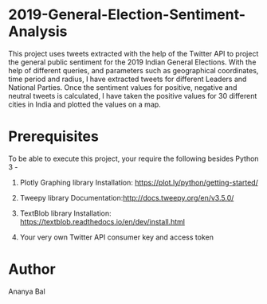 # 2019-General-Election-Sentiment-Analysis
This project uses tweets extracted with the help of the Twitter API to project the general public sentiment for the 2019 Indian General Elections. With the help of different queries, and parameters such as geographical coordinates, time period and radius, I have extracted tweets for different Leaders and National Parties. Once the sentiment values for positive, negative and neutral tweets is calculated, I have taken the positive values for 30 different cities in India and plotted the values on a map.

# Prerequisites
To be able to execute this project, your require the following besides Python 3 - 
1. Plotly Graphing library
Installation: https://plot.ly/python/getting-started/

2. Tweepy library
Documentation:http://docs.tweepy.org/en/v3.5.0/

3. TextBlob library
Installation: https://textblob.readthedocs.io/en/dev/install.html

4. Your very own Twitter API consumer key and access token

# Author
Ananya Bal
 
